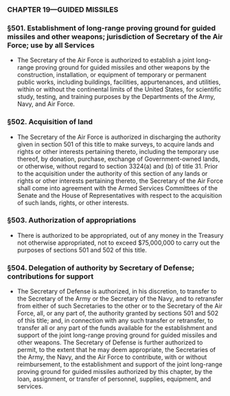 ### **CHAPTER 19—GUIDED MISSILES**

### §501. Establishment of long-range proving ground for guided missiles and other weapons; jurisdiction of Secretary of the Air Force; use by all Services
* The Secretary of the Air Force is authorized to establish a joint long-range proving ground for guided missiles and other weapons by the construction, installation, or equipment of temporary or permanent public works, including buildings, facilities, appurtenances, and utilities, within or without the continental limits of the United States, for scientific study, testing, and training purposes by the Departments of the Army, Navy, and Air Force.

### §502. Acquisition of land
* The Secretary of the Air Force is authorized in discharging the authority given in section 501 of this title to make surveys, to acquire lands and rights or other interests pertaining thereto, including the temporary use thereof, by donation, purchase, exchange of Government-owned lands, or otherwise, without regard to section 3324(a) and (b) of title 31. Prior to the acquisition under the authority of this section of any lands or rights or other interests pertaining thereto, the Secretary of the Air Force shall come into agreement with the Armed Services Committees of the Senate and the House of Representatives with respect to the acquisition of such lands, rights, or other interests.

### §503. Authorization of appropriations
* There is authorized to be appropriated, out of any money in the Treasury not otherwise appropriated, not to exceed $75,000,000 to carry out the purposes of sections 501 and 502 of this title.

### §504. Delegation of authority by Secretary of Defense; contributions for support
* The Secretary of Defense is authorized, in his discretion, to transfer to the Secretary of the Army or the Secretary of the Navy, and to retransfer from either of such Secretaries to the other or to the Secretary of the Air Force, all, or any part of, the authority granted by sections 501 and 502 of this title; and, in connection with any such transfer or retransfer, to transfer all or any part of the funds available for the establishment and support of the joint long-range proving ground for guided missiles and other weapons. The Secretary of Defense is further authorized to permit, to the extent that he may deem appropriate, the Secretaries of the Army, the Navy, and the Air Force to contribute, with or without reimbursement, to the establishment and support of the joint long-range proving ground for guided missiles authorized by this chapter, by the loan, assignment, or transfer of personnel, supplies, equipment, and services.